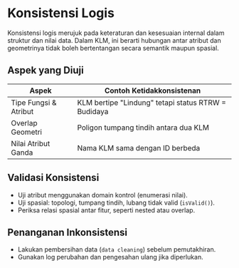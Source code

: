 # Konsistensi Logis

Konsistensi logis merujuk pada keteraturan dan kesesuaian internal dalam struktur dan nilai data. Dalam KLM, ini berarti hubungan antar atribut dan geometrinya tidak boleh bertentangan secara semantik maupun spasial.

## Aspek yang Diuji

| Aspek                    | Contoh Ketidakkonsistenan                         |
|--------------------------|--------------------------------------------------|
| Tipe Fungsi & Atribut    | KLM bertipe "Lindung" tetapi status RTRW = Budidaya |
| Overlap Geometri         | Poligon tumpang tindih antara dua KLM            |
| Nilai Atribut Ganda      | Nama KLM sama dengan ID berbeda                  |

## Validasi Konsistensi

- Uji atribut menggunakan domain kontrol (enumerasi nilai).
- Uji spasial: topologi, tumpang tindih, lubang tidak valid (`isValid()`).
- Periksa relasi spasial antar fitur, seperti nested atau overlap.

## Penanganan Inkonsistensi

- Lakukan pembersihan data (`data cleaning`) sebelum pemutakhiran.
- Gunakan log perubahan dan pengesahan ulang jika diperlukan.
